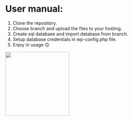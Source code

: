 # User manual:

 1. Clone the repository.
 2. Choose branch and upload the files to your hosting.
 3. Create sql database and import database from branch.
 4. Setup database credentials in wp-config.php file.
 5. Enjoy in usage :upside_down_face:
 
<img src="https://upload.wikimedia.org/wikipedia/commons/thumb/9/98/WordPress_blue_logo.svg/1200px-WordPress_blue_logo.svg.png"  width="200" height="200" />